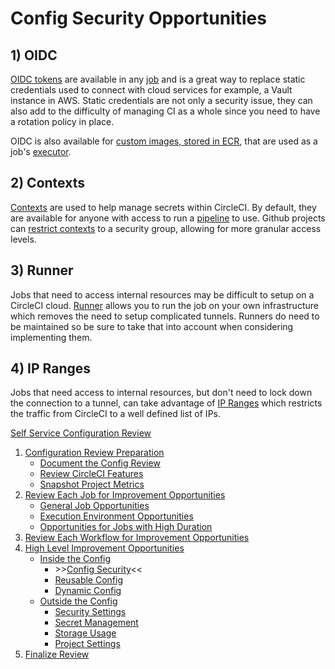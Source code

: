 # Config Security Opportunities

## 1) OIDC

[OIDC tokens](circleci.com/docs/openid-connect-tokens) are available in any [job](https://circleci.com/docs/glossary/#job) and is a great way to replace static credentials used to connect with cloud services for example, a Vault instance in AWS. Static credentials are not only a security issue, they can also add to the difficulty of managing CI as a whole since you need to have a rotation policy in place.

OIDC is also available for [custom images, stored in ECR](https://circleci.com/docs/pull-an-image-from-aws-ecr-with-oidc/), that are used as a job's [executor](https://circleci.com/docs/glossary/#executor).

## 2) Contexts

[Contexts](https://circleci.com/docs/glossary/#context) are used to help manage secrets within CircleCI. By default, they are available for anyone with access to run a [pipeline](https://circleci.com/docs/glossary/#pipeline) to use. Github projects can [restrict contexts](https://circleci.com/docs/contexts/#restrict-a-context) to a security group, allowing for more granular access levels.

## 3) Runner

<!-- I don't like the word difficult here -->

Jobs that need to access internal resources may be difficult to setup on a CircleCI cloud. [Runner](https://circleci.com/docs/runner-overview/) allows you to run the job on your own infrastructure which removes the need to setup complicated tunnels. Runners do need to be maintained so be sure to take that into account when considering implementing them.

## 4) IP Ranges

Jobs that need access to internal resources, but don't need to lock down the connection to a tunnel, can take advantage of [IP Ranges](https://circleci.com/docs/ip-ranges/) which restricts the traffic from CircleCI to a well defined list of IPs.

[Self Service Configuration Review](self_service_config_review.md)
1. [Configuration Review Preparation](review_preparation/review_preparation.md)
    - [Document the Config Review](review_preparation/document_review.md)
    - [Review CircleCI Features](review_preparation/review_features.md)
    - [Snapshot Project Metrics](review_preparation/snapshot_metrics.md)
2. [Review Each Job for Improvement Opportunities](job_review/job_review.md)
    - [General Job Opportunities](job_review/general_opportunities.md)
    - [Execution Environment Opportunities](job_review/execution_environment.md)
    - [Opportunities for Jobs with High Duration](job_review/high_duration.md)
3. [Review Each Workflow for Improvement Opportunities](workflow_review/workflow_review.md)
4. [High Level Improvement Opportunities](high_level_recommendations/high_level_recommendations.md)
    - [Inside the Config](high_level_recommendations/inside_config/inside_config.md)
        - \>\>[Config Security](high_level_recommendations/inside_config/config_security.md)<<
        - [Reusable Config](high_level_recommendations/inside_config/reusable_config.md)
        - [Dynamic Config](high_level_recommendations/inside_config/dynamic_config.md)
    - [Outside the Config](high_level_recommendations/outside_config/outside_config.md)
        - [Security Settings](high_level_recommendations/outside_config/security_settings.md)
        - [Secret Management](high_level_recommendations/outside_config/secret_management.md)
        - [Storage Usage](high_level_recommendations/outside_config/storage_usage.md)
        - [Project Settings](high_level_recommendations/outside_config/project_settings.md)
5. [Finalize Review](finalize_review/finalize_review.md)
